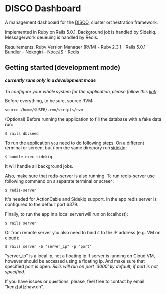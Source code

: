 # DISCO Dashboard

A management dashboard for the [DISCO](https://github.com/icclab/disco), cluster orchestration framework.

Implemented in Ruby on Rails 5.0.1.
Background job is handled by Sidekiq.
Message/work qeueuing is handled by Redis. 

Requirements:
     [Ruby Version Manager (RVM)](https://rvm.io/)
    - [Ruby 2.3.1](https://www.ruby-lang.org/en/documentation/)
    - [Rails 5.0.1](http://rubyonrails.org/)
    - [Bundler](http://bundler.io/)
    - [Nokogiri](http://www.nokogiri.org/) 
    - [NodeJS](https://nodejs.org/en/)
    - [Redis](https://redis.io/)

## Getting started (development mode)
#### *currently runs only in a development mode*


*To configure your whole system for the application, please follow this [link](setup_guide.md)*

Before everything, to be sure, source RVM:
```
source /home/$USER/.rvm/scripts/rvm
```

(Optional) Before running the application to fill the database with a fake data run:
```
$ rails db:seed
```

To run the application you need to do following steps.
On a different terminal or screen, but from the same directory run [sidekiq](https://github.com/mperham/sidekiq):
```
$ bundle exec sidekiq
```
It will handle all background jobs.

Also, make sure that redis-server is also running. To run redis-server use following command on a separate terminal or screen:
```
$ redis-server
```
It's needed for ActionCable and Sidekiq support. In the app redis server is configured to the default port 6379.

Finally, to run the app in a local server(will run on localhost):
```
$ rails server
```
Or from remote server you also need to bind it to the IP address (e.g. VM on cloud):
```
$ rails server -b "server_ip" -p "port"
```
"server_ip" is a local ip, not a floating ip if server is running on Cloud VM, however should be accessed using a floating ip. And make sure that specified port is open. 
*Rails will run on port '3000' by default, if port is not specified.*


If you have issues or questions, please, feel free to contact by email "kenz[at]zhaw.ch".
